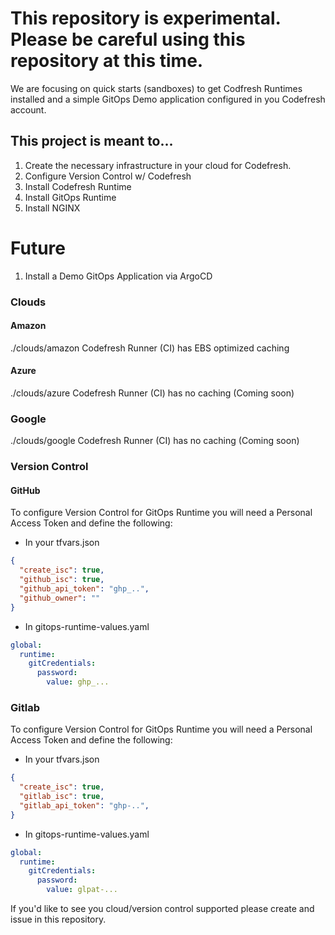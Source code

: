 # This repository is experimental.  Please be careful using this repository at this time.

We are focusing on quick starts (sandboxes) to get Codfresh Runtimes installed and a simple GitOps Demo application configured in you Codefresh account.

## This project is meant to...

1. Create the necessary infrastructure in your cloud for Codefresh.
1. Configure Version Control w/ Codefresh
1. Install Codefresh Runtime
1. Install GitOps Runtime
1. Install NGINX

# Future
1. Install a Demo GitOps Application via ArgoCD

### Clouds

#### Amazon
./clouds/amazon
Codefresh Runner (CI) has EBS optimized caching

#### Azure
./clouds/azure
Codefresh Runner (CI) has no caching (Coming soon)

### Google
./clouds/google
Codefresh Runner (CI) has no caching (Coming soon)

### Version Control

#### GitHub
To configure Version Control for GitOps Runtime you will need a Personal Access Token and define the following:

- In your tfvars.json

```json
{
  "create_isc": true,
  "github_isc": true,
  "github_api_token": "ghp_..",
  "github_owner": ""
}
```



- In gitops-runtime-values.yaml

```yaml
global:
  runtime:
    gitCredentials:
      password: 
        value: ghp_...

```

### Gitlab

To configure Version Control for GitOps Runtime you will need a Personal Access Token and define the following:

- In your tfvars.json

```json
{
  "create_isc": true,
  "gitlab_isc": true,
  "gitlab_api_token": "ghp-..",
}
```



- In gitops-runtime-values.yaml

```yaml
global:
  runtime:
    gitCredentials:
      password: 
        value: glpat-...

```

If you'd like to see you cloud/version control supported please create and issue in this repository.